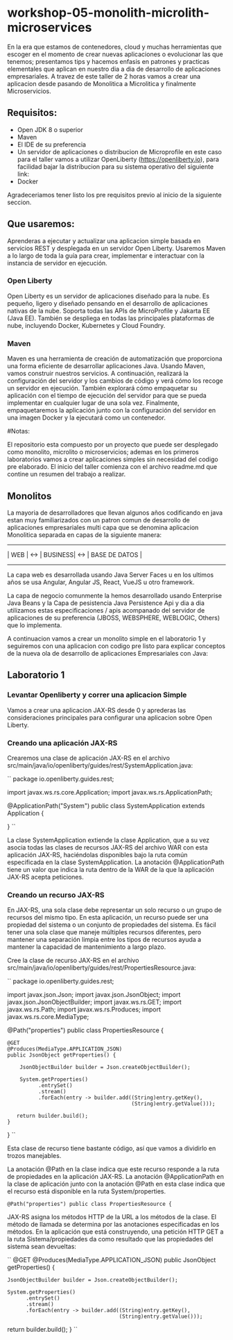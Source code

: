 # workshop-05-monolith-microlith-microservices
En la era que estamos de contenedores, cloud y muchas herramientas que escoger en el momento de crear nuevas aplicaciones o evolucionar las que tenemos; presentamos tips y hacemos enfasis en patrones y practicas elementales que aplican en nuestro dia a dia de desarrollo de aplicaciones empresariales.  A travez de este taller de 2 horas vamos a crear una aplicacion desde pasando de Monolitica a Microlitica y finalmente Microservicios.

## Requisitos:

- Open JDK 8 o superior
- Maven
- El IDE de su preferencia
- Un servidor de aplicaciones o distribucion de Microprofile en este caso para el taller vamos a utilizar OpenLiberty (https://openliberty.io), para facilidad bajar la distribucion para su sistema operativo del siguiente link: 
- Docker 

Agradeceriamos tener listo los pre requisitos previo al inicio de la siguiente seccion. 

## Que usaremos:

Aprenderas a ejecutar y actualizar una aplicacion simple basada en servicios REST y desplegada en un servidor Open Liberty. Usaremos Maven a lo largo de toda la guía para crear, implementar e interactuar con la instancia de servidor en ejecución.

### Open Liberty

Open Liberty es un servidor de aplicaciones diseñado para la nube. Es pequeño, ligero y diseñado pensando en el desarrollo de aplicaciones nativas de la nube. Soporta todas las APIs de MicroProfile y Jakarta EE (Java EE). También se despliega en todas las principales plataformas de nube, incluyendo Docker, Kubernetes y Cloud Foundry.

### Maven

Maven es una herramienta de creación de automatización que proporciona una forma eficiente de desarrollar aplicaciones Java. Usando Maven, vamos construir nuestros servicios. A continuación, realizará la configuración del servidor y los cambios de código y verá cómo los recoge un servidor en ejecución. También explorará cómo empaquetar su aplicación con el tiempo de ejecución del servidor para que se pueda implementar en cualquier lugar de una sola vez. Finalmente, empaquetaremos la aplicación junto con la configuración del servidor en una imagen Docker y la ejecutará como un contenedor.

#Notas:

El repositorio esta compuesto por un proyecto que puede ser desplegado como monolito, microlito o microservicios; ademas en los primeros laboratorios vamos a crear aplicaciones simples sin necesidad del codigo pre elaborado. El inicio del taller comienza con el archivo readme.md que contine un resumen del trabajo a realizar. 

## Monolitos

La mayoria de desarrolladores que llevan algunos años codificando en java estan muy familiarizados con un patron comun de desarrollo de aplicaciones empresariales multi capa que se denomina aplicacion Monolitica separada en capas de la siguiente manera:

----------     -----------     ----------------
| WEB    | <-> | BUSINESS| <-> | BASE DE DATOS |
----------     -----------     -----------------

La capa web es desarrollada usando Java Server Faces u en los ultimos años se usa Angular, Angular JS, React, VueJS u otro framework.

La capa de negocio comunmente la hemos desarrollado usando Enterprise Java Beans y la Capa de pesistencia Java Persistence Api y  dia a dia utilizamos estas especificaciones / apis acompanado  del servidor de aplicaciones de su preferencia (JBOSS, WEBSPHERE, WEBLOGIC, Others) que lo implementa. 

A continuacion vamos a crear un monolito simple en el laboratorio 1 y seguiremos con una aplicacion con codigo pre listo para explicar conceptos de la nueva ola de desarrollo de aplicaciones Empresariales con Java:

## Laboratorio 1

### Levantar Openliberty y correr una aplicacion Simple

Vamos a crear una aplicacion JAX-RS desde 0 y aprederas las consideraciones principales para configurar una aplicacion sobre Open Liberty.

### Creando una aplicación JAX-RS 

Crearemos una clase de aplicación JAX-RS en el archivo src/main/java/io/openliberty/guides/rest/SystemApplication.java:

``
package io.openliberty.guides.rest;

import javax.ws.rs.core.Application;
import javax.ws.rs.ApplicationPath;

@ApplicationPath("System")
public class SystemApplication extends Application {

}
``

La clase SystemApplication extiende la clase Application, que a su vez asocia todas las clases de recursos JAX-RS del archivo WAR con esta aplicación JAX-RS, haciéndolas disponibles bajo la ruta común especificada en la clase SystemApplication. La anotación @ApplicationPath tiene un valor que indica la ruta dentro de la WAR de la que la aplicación JAX-RS acepta peticiones.

### Creando un recurso JAX-RS 

En JAX-RS, una sola clase debe representar un solo recurso o un grupo de recursos del mismo tipo. En esta aplicación, un recurso puede ser una propiedad del sistema o un conjunto de propiedades del sistema. Es fácil tener una sola clase que maneje múltiples recursos diferentes, pero mantener una separación limpia entre los tipos de recursos ayuda a mantener la capacidad de mantenimiento a largo plazo.

Cree la clase de recurso JAX-RS en el archivo src/main/java/io/openliberty/guides/rest/PropertiesResource.java:

``
package io.openliberty.guides.rest;

import javax.json.Json;
import javax.json.JsonObject;
import javax.json.JsonObjectBuilder;
import javax.ws.rs.GET;
import javax.ws.rs.Path;
import javax.ws.rs.Produces;
import javax.ws.rs.core.MediaType;

@Path("properties")
public class PropertiesResource {

    @GET
    @Produces(MediaType.APPLICATION_JSON)
    public JsonObject getProperties() {

        JsonObjectBuilder builder = Json.createObjectBuilder();

        System.getProperties()
              .entrySet()
              .stream()
              .forEach(entry -> builder.add((String)entry.getKey(),
                                            (String)entry.getValue()));

       return builder.build();
    }
}
``

Esta clase de recurso tiene bastante código, así que vamos a dividirlo en trozos manejables.

La anotación @Path en la clase indica que este recurso responde a la ruta de propiedades en la aplicación JAX-RS. La anotación @ApplicationPath en la clase de aplicación junto con la anotación @Path en esta clase indica que el recurso está disponible en la ruta System/properties.

``
@Path("properties")
public class PropertiesResource {
``

JAX-RS asigna los métodos HTTP de la URL a los métodos de la clase. El método de llamada se determina por las anotaciones especificadas en los métodos. En la aplicación que está construyendo, una petición HTTP GET a la ruta Sistema/propiedades da como resultado que las propiedades del sistema sean devueltas:

``
@GET
@Produces(MediaType.APPLICATION_JSON)
public JsonObject getProperties() {

    JsonObjectBuilder builder = Json.createObjectBuilder();

    System.getProperties()
          .entrySet()
          .stream()
          .forEach(entry -> builder.add((String)entry.getKey(),
                                        (String)entry.getValue()));

   return builder.build();
}
``
